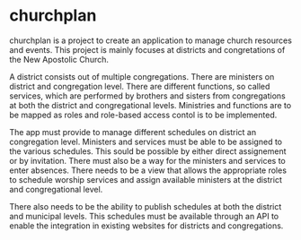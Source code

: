 # churchplan
churchplan is a project to create an application to manage church resources and events. This project is mainly focuses at districts and congretations of the New Apostolic Church.

A district consists out of multiple congregations. There are ministers on district and congregation level. There are different functions, so called services, which are performed by brothers and sisters from congregations at both the district and congregational levels. Ministries and functions are to be mapped as roles and role-based access contol is to be implemented.

The app must provide to manage different schedules on district an congregation level. Ministers and services must be able to be assigned to the various schedules. This sould be possible by either direct assignement or by invitation. There must also be a way for the ministers and services to enter absences. There needs to be a view that allows the appropriate roles to schedule worship services and assign available ministers at the district and congregational level.

There also needs to be the ability to publish schedules at both the district and municipal levels. This schedules must be available through an API to enable the integration in existing websites for districts and congregations. 